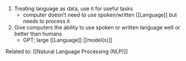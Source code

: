 1. Treating language as data, use it for useful tasks
	- computer doesn't need to use spoken/written [[Language]] but needs to process it
2. Give computers the ability to use spoken or written language well or better than humans
	- GPT; large [[Language]] [[model(s)]]

Related to: [[Natural Language Processing (NLP)]]
